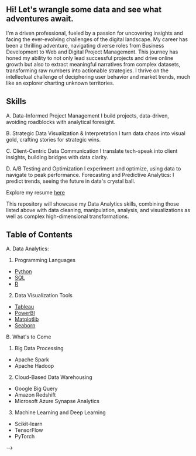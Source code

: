 ## Hi! Let's wrangle some data and see what adventures await.

I'm a driven professional, fueled by a passion for uncovering insights and facing the ever-evolving challenges of the digital landscape. My career has been a thrilling adventure, navigating diverse roles from Business Development to Web and Digital Project Management. This journey has honed my ability to not only lead successful projects and drive online growth but also to extract meaningful narratives from complex datasets, transforming raw numbers into actionable strategies. I thrive on the intellectual challenge of deciphering user behavior and market trends, much like an explorer charting unknown territories.

## Skills
A. Data-Informed Project Management 
I build projects, data-driven, avoiding roadblocks with analytical foresight.

B. Strategic Data Visualization & Interpretation
I turn data chaos into visual gold, crafting stories for strategic wins.

C. Client-Centric Data Communication
I translate tech-speak into client insights, building bridges with data clarity.

D. A/B Testing and Optimization
I experiment and optimize, using data to navigate to peak performance.
Forecasting and Predictive Analytics: I predict trends, seeing the future in data's crystal ball.

Explore my resume [here](link.com) 

This repository will showcase my Data Analytics skills, combining those listed above with data cleaning, manipulation, analysis, and visualizations as well as complex high-dimensional transformations.

## Table of Contents

A. Data Analytics:
1. Programming Languages
  - [Python]()
  - [SQL]()
  - [R]()

2. Data Visualization Tools
  - [Tableau]()
  - [PowerBI]()
  - [Matplotlib]()
  - [Seaborn]()

B. What's to Come
1. Big Data Processing
  - Apache Spark 
  - Apache Hadoop 

2. Cloud-Based Data Warehousing
  - Google Big Query 
  - Amazon Redshift
  - Microsoft Azure Synapse Analytics

3. Machine Learning and Deep Learning
  - Scikit-learn
  - TensorFlow
  - PyTorch

-->
